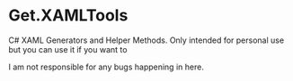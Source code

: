# Get.XAMLTools
C# XAML Generators and Helper Methods. Only intended for personal use but you can use it if you want to

I am not responsible for any bugs happening in here.
